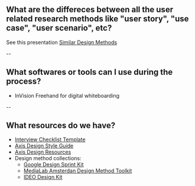 ## What are the differeces between all the user related research methods like "user story", "use case", "user scenario", etc?

See this presentation [Similar Design Methods](https://invis.io/8ADPQ09QX)


--

## What softwares or tools can I use during the process?

* InVision Freehand for digital whiteboarding


--

## What resources do we have?

* [Interview Checklist Template](https://axisgrp.sharepoint.com/Shared%20Documents/Design%20Engagement%20Resources/Interview%20Checklist.xlsx?d=w43d16b48a2af4d02b4c9b825f20bb056&csf=1)
* [Axis Design Style Guide](https://drive.google.com/open?id=0B3RhFswo7vVxVlBCR1Y3dHRZXzA)
* [Axis Design Resources](https://drive.google.com/open?id=0B2jmfR7rci5mV3BId2FkbG9NYjA)
* Design method collections:
  * [Google Design Sprint Kit](https://designsprintkit.withgoogle.com/methods/)
  * [MediaLab Amsterdan Design Method Toolkit](http://medialabamsterdam.com/toolkit/)
  * [IDEO Design Kit](http://www.designkit.org/methods)
